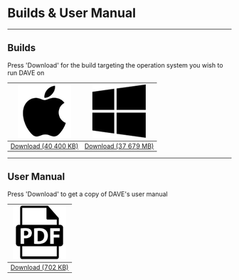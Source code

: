 # Builds & User Manual
***  

## Builds
Press 'Download' for the build targeting the operation system you wish to run DAVE on

| ![Image](images/apple.png)                |                ![Image](images/win.png) |
|-------------|:-------------:|
| [Download (40 400 KB)](builds/dave_apple.zip) | [Download (37 679 MB)](builds/dave_win.zip) |


***  

## User Manual
Press 'Download' to get a copy of DAVE's user manual

| ![Image](images/pdf.jpg)                |
|:-------------:|
| [Download (702 KB)](um/manual.pdf) |
